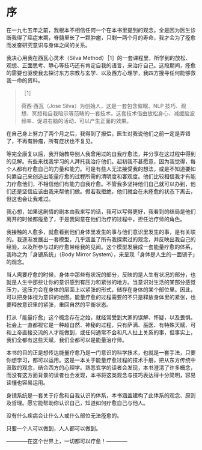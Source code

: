 # 序

在一九七五年之前，我根本不相信任何一个在本书里提到的观念。全是因为医生诊断我得了癌症末期，脊髓里长了一颗肿瘤，只剩一两个月的寿命，我才会为了痊愈而发奋研究意识与身体之间的关系。

我决心用我在西瓦心灵术（Silva Method）［1］的一套课程里，所学到的放松、观想、正面思考、静心等技巧还有肯定自我的语言，来治疗自己。这段期间，痊愈的需要也驱使我去探讨东方宗教与玄学、以及西方心理学，我四方搜寻任何能够救我一命的资料。

> ［1］
>
> 荷西·西瓦（Jose Silva）为创始人，这是一套包含催眠、NLP 技巧、观想、冥想和自我暗示等范畴的一套技术。这套技术借由放松身心、减缓脑波频率、促进右脑的活动，可以产生正面的效果。

在自己身上努力了两个月之后，我得到了报偿，医生对我说他们之前一定是弄错了，不再有肿瘤，所有症状也不复见。

等完全康复以后，我开始教导别人我曾用过的自我疗愈法，并分享在这过程中得到的见解。有些来找我学习的人拜托我治疗他们。起初我不甚愿意，因为我觉得，每个人都有疗愈自己的力量和能力。可是有些人无法接受我的想法，或是不知道要如何靠自己来创造出能量疗愈的过程所需的清明度和客观度。他们比较相信我才有能力疗愈他们，不相信他们有能力自我疗愈。不管我多坚持他们自己就可以办到，他们还是坚信应该由我来帮他们做。假若我拒绝，他们就会在未痊愈的状态下离去，但这也会让我难过。

我心想，如果这剧情的剧本由我来写的话，我可以写得更好，我看到的结局是他们离开的时候都痊愈了，于是我同意在他们治疗的过程中，担任治疗师的角色。

我接触的人愈多，就愈看到他们身体里发生的事与他们意识里发生的事，是有关联的。我逐渐发展出一套模型，几乎涵盖了所有我探索过的观念，并反映出我自己的经验，以及所参与过的疗愈带给我的见闻。这个模型发展成一套能量疗愈的体系，我称之为「身镜系统」（Body Mirror System），来呈现「身体是人生的一面镜子」的观念。

当人需要疗愈的时候，身体中那些有状况的部分，反映的是人生有状况的部分，也就是人生中那些让你的意识感到有压力和紧张的地方。当意识对生活的某部分感觉压力，这压力会在身体的层面上以紧张的形式，储存在身体的某个部位里。因此，可以把身体视为意识的地图。能量疗愈的过程需要的不只是释放身体里的紧张，也要释放意识里的紧张，重回自然的平衡状态。

打从「能量疗愈」这个概念存在之始，就经常受到大家的误解、怀疑，以及畏惧。社会上一直都视它是一种超自然、神秘的过程，只有萨满、巫医、有特殊天赋、可和上帝直接交流的人才能做到，或任何通常不会和凡人扯上关系的事，但事实上，我们全都有这些天赋，我们全都可以是能量治疗师。

本书的目的正是想传达能量疗愈乃是一门意识的科学技术，也就是一套手法，只要你想学习，都可以运用。这是一本关于能量疗愈过程的技术手册，把从东方传统中汲取的观念，结合西方的心理学。熟悉玄学的读者会发现，本书澄清了许多概念，而没有这方面背景的读者也会发现，本书将这类观念与技巧表达得十分简明，容易读懂也容易运用。

身镜系统是一套关于疗愈和自我认识的体系，本书涵盖建构了此体系的观念、原则及哲理。愿它能帮助你认识自己，知道如何疗愈自己与他人。

没有什么疾病会让什么人或什么部位无法痊愈的。

只要一个人可以做到，人人都可以做到。

————在这个世界上，一切都可以疗愈！————
